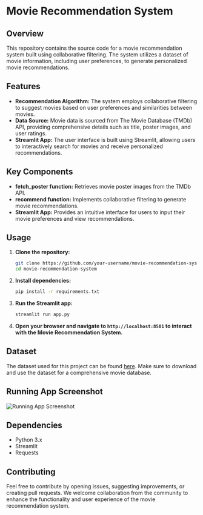 # Movie Recommendation System

## Overview

This repository contains the source code for a movie recommendation system built using collaborative filtering. The system utilizes a dataset of movie information, including user preferences, to generate personalized movie recommendations.

## Features

- **Recommendation Algorithm:** The system employs collaborative filtering to suggest movies based on user preferences and similarities between movies.
- **Data Source:** Movie data is sourced from The Movie Database (TMDb) API, providing comprehensive details such as title, poster images, and user ratings.
- **Streamlit App:** The user interface is built using Streamlit, allowing users to interactively search for movies and receive personalized recommendations.

## Key Components

- **fetch_poster function:** Retrieves movie poster images from the TMDb API.
- **recommend function:** Implements collaborative filtering to generate movie recommendations.
- **Streamlit App:** Provides an intuitive interface for users to input their movie preferences and view recommendations.

## Usage

1. **Clone the repository:**

    ```bash
    git clone https://github.com/your-username/movie-recommendation-system.git
    cd movie-recommendation-system
    ```

2. **Install dependencies:**

    ```bash
    pip install -r requirements.txt
    ```

3. **Run the Streamlit app:**

    ```bash
    streamlit run app.py
    ```

4. **Open your browser and navigate to `http://localhost:8501` to interact with the Movie Recommendation System.**

## Dataset

The dataset used for this project can be found [here](https://www.kaggle.com/datasets/tmdb/tmdb-movie-metadata/data). Make sure to download and use the dataset for a comprehensive movie database.

## Running App Screenshot

![Running App Screenshot](screenshots/app_screenshot.png)

## Dependencies

- Python 3.x
- Streamlit
- Requests

## Contributing

Feel free to contribute by opening issues, suggesting improvements, or creating pull requests. We welcome collaboration from the community to enhance the functionality and user experience of the movie recommendation system.
